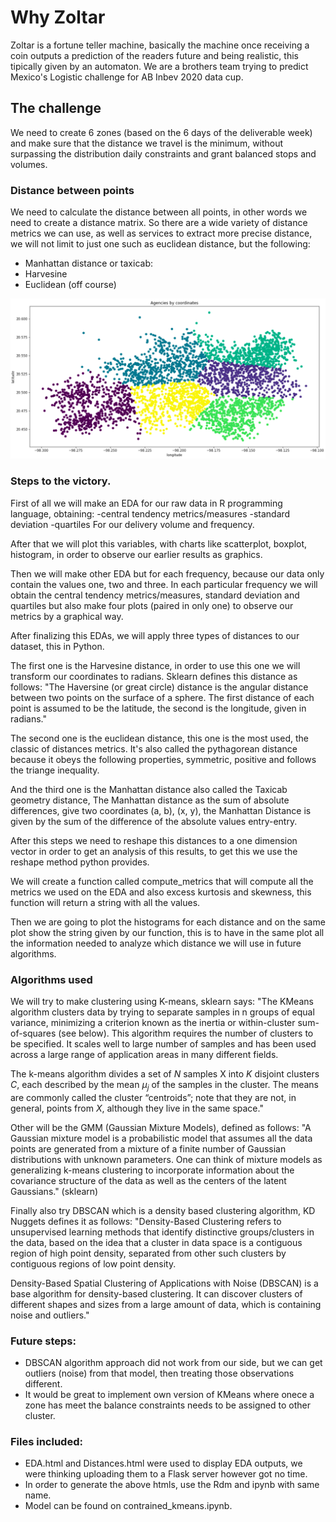 # Why Zoltar
Zoltar is a fortune teller machine, basically the machine once receiving a coin outputs a prediction of the readers future and being realistic, this tipically given by an automaton. We are a brothers team trying to predict Mexico's Logistic challenge for AB Inbev 2020 data cup. 

## The challenge
We need to create 6 zones (based on the 6 days of the deliverable week) and make sure that the distance we travel is the minimum, without surpassing the distribution daily constraints and grant balanced stops and volumes.

### Distance between points
We need to calculate the distance between all points, in other words we need to create a distance matrix. So there are a wide variety of distance metrics we can use, as well as services to extract more precise distance, we will not limit to just one such as euclidean distance, but the following:
* Manhattan distance or taxicab: 
* Harvesine 
* Euclidean (off course)

![Solution](final_solution.png)

### Steps to the victory.
First of all we will make an EDA for our raw data in R programming language, obtaining:
-central tendency metrics/measures
-standard deviation
-quartiles
For our delivery volume and frequency.

After that we will plot this variables, with charts like scatterplot, boxplot, histogram, in order to observe our earlier results as graphics.

Then we will make other EDA but for each frequency, because our data only contain the values one, two and three.
In each particular frequency we will obtain the central tendency metrics/measures, standard deviation and quartiles but also make four plots (paired in only one) to observe our metrics by a graphical way.

After finalizing this EDAs, we will apply three types of distances to our dataset, this in Python.

The first one is the Harvesine distance, in order to use this one we will transform our coordinates to radians.
Sklearn defines this distance as follows: "The Haversine (or great circle) distance is the angular distance between two points on the surface of a sphere. The first distance of each point is assumed to be the latitude, the second is the longitude, given in radians."

The second one is the euclidean distance, this one is the most used, the classic of distances metrics.
It's also called the pythagorean distance because it obeys the following properties, symmetric, positive and follows the triange inequality.

And the third one is the Manhattan distance also called the Taxicab geometry distance, The Manhattan distance as the sum of absolute differences, give two coordinates (a, b), (x, y), the Manhattan Distance is given by the sum of the difference of the absolute values entry-entry.

After this steps we need to reshape this distances to a one dimension vector in order to get an analysis of this results, to get this we use the reshape method python provides.

We will create a function called compute_metrics that will compute all the metrics we used on the EDA and also excess kurtosis and skewness, this function will return a string with all the values.

Then we are going to plot the histograms for each distance and on the same plot show the string given by our function, this is to have in the same plot all the information needed to analyze which distance we will use in future algorithms.

### Algorithms used
We will try to make clustering using K-means, sklearn says:
"The KMeans algorithm clusters data by trying to separate samples in n groups of equal variance, minimizing a criterion known as the inertia or within-cluster sum-of-squares (see below). This algorithm requires the number of clusters to be specified. It scales well to large number of samples and has been used across a large range of application areas in many different fields.

The k-means algorithm divides a set of _N_ samples X into _K_ disjoint clusters _C_, each described by the mean $\mu_{j}$ of the samples in the cluster. The means are commonly called the cluster “centroids”; note that they are not, in general, points from _X_, although they live in the same space."

Other will be the GMM (Gaussian Mixture Models), defined as follows: "A Gaussian mixture model is a probabilistic model that assumes all the data points are generated from a mixture of a finite number of Gaussian distributions with unknown parameters. One can think of mixture models as generalizing k-means clustering to incorporate information about the covariance structure of the data as well as the centers of the latent Gaussians." (sklearn) 

Finally also try DBSCAN which is a density based clustering algorithm, KD Nuggets defines it as follows: "Density-Based Clustering refers to unsupervised learning methods that identify distinctive groups/clusters in the data, based on the idea that a cluster in data space is a contiguous region of high point density, separated from other such clusters by contiguous regions of low point density.

Density-Based Spatial Clustering of Applications with Noise (DBSCAN) is a base algorithm for density-based clustering. It can discover clusters of different shapes and sizes from a large amount of data, which is containing noise and outliers."

### Future steps:
* DBSCAN algorithm approach did not work from our side, but we can get outliers (noise) from that model, then treating those observations different. 
* It would be great to implement own version of KMeans where onece a zone has meet the balance constraints needs to be assigned to other cluster.

### Files included:
* EDA.html and Distances.html were used to display EDA outputs, we were thinking uploading them to a Flask server however got no time.
* In order to generate the above htmls, use the Rdm and ipynb with same name.
* Model can be found on contrained_kmeans.ipynb.

